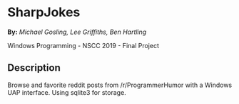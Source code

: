 # SharpJokes
**By:** _Michael Gosling, Lee Griffiths, Ben Hartling_

Windows Programming - NSCC 2019 - Final Project

## Description
Browse and favorite reddit posts from /r/ProgrammerHumor with a Windows UAP interface. Using sqlite3 for storage.
